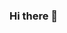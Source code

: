 ### Hi there 👋

<!--
**Hessam-Emami/Hessam-Emami** is a ✨ _special_ ✨ repository because its `README.md` (this file) appears on your GitHub profile.

Here are some ideas to get you started:
<a href="https://github.com/sabesansathananthan">
<img align="center" alt="Hessam's Github Stats" src="https://github-readme-stats.codestackr.vercel.app/api?username=Hessam-Emami&show_icons=true&hide_border=true&count_private=true&include_all_commits=true&theme=radical" /></a>

<a href="https://github.com/Hessam-Emami">
  <img align="center" src="https://github-readme-stats.anuraghazra1.vercel.app/api/top-langs/?username=Hessam-Emami&layout=compact&theme=radical" />
</a>
- 🔭 I’m currently working on ...
- 🌱 I’m currently learning ...
- 👯 I’m looking to collaborate on ...
- 🤔 I’m looking for help with ...
- 💬 Ask me about ...
- 📫 How to reach me: ...
- 😄 Pronouns: ...
- ⚡ Fun fact: ...
-->
